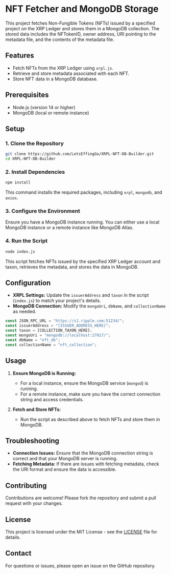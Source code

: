 # NFT Fetcher and MongoDB Storage

This project fetches Non-Fungible Tokens (NFTs) issued by a specified project on the XRP Ledger and stores them in a MongoDB collection. The stored data includes the NFTokenID, owner address, URI pointing to the metadata file, and the contents of the metadata file.

## Features

- Fetch NFTs from the XRP Ledger using `xrpl.js`.
- Retrieve and store metadata associated with each NFT.
- Store NFT data in a MongoDB database.

## Prerequisites

- Node.js (version 14 or higher)
- MongoDB (local or remote instance)

## Setup

### 1. Clone the Repository

```bash
git clone https://github.com/LetsEffingGo/XRPL-NFT-DB-Builder.git
cd XRPL-NFT-DB-Builder
```

### 2. Install Dependencies

```bash
npm install
```

This command installs the required packages, including `xrpl`, `mongodb`, and `axios`.

### 3. Configure the Environment

Ensure you have a MongoDB instance running. You can either use a local MongoDB instance or a remote instance like MongoDB Atlas.

### 4. Run the Script

```bash
node index.js
```

This script fetches NFTs issued by the specified XRP Ledger account and taxon, retrieves the metadata, and stores the data in MongoDB.

## Configuration

- **XRPL Settings:** Update the `issuerAddress` and `taxon` in the script (`index.js`) to match your project's details.
- **MongoDB Connection:** Modify the `mongoUri`, `dbName`, and `collectionName` as needed.

```javascript
const JSON_RPC_URL = "https://s1.ripple.com:51234/";
const issuerAddress = "[ISSUER_ADDRESS_HERE]";
const taxon = [COLLECTION_TAXON_HERE];
const mongoUri = "mongodb://localhost:27017/";
const dbName = "nft_db";
const collectionName = "nft_collection";
```

## Usage

1. **Ensure MongoDB is Running:**
   - For a local instance, ensure the MongoDB service (`mongod`) is running.
   - For a remote instance, make sure you have the correct connection string and access credentials.

2. **Fetch and Store NFTs:**
   - Run the script as described above to fetch NFTs and store them in MongoDB.

## Troubleshooting

- **Connection Issues:** Ensure that the MongoDB connection string is correct and that your MongoDB server is running.
- **Fetching Metadata:** If there are issues with fetching metadata, check the URI format and ensure the data is accessible.

## Contributing

Contributions are welcome! Please fork the repository and submit a pull request with your changes.

## License

This project is licensed under the MIT License - see the [LICENSE](LICENSE) file for details.

## Contact

For questions or issues, please open an issue on the GitHub repository.
